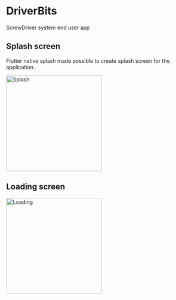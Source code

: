 # DriverBits

ScrewDriver system end user app

## Splash screen

Flutter native splash made possible to create splash screen for the application.

<img alt="Splash" width="256" src="https://drive.google.com/file/d/1-ncsCLS8jCKxHFJYgQCI7tQBIvN12d7M/view?usp=drivesdk"/>

## Loading screen

<img alt="Loading" width="256" src="https://drive.google.com/file/d/1-pSnT0RYLlRU3PWKwMJUBGdnIEuF38Uc/view?usp=drivesdk"/>
